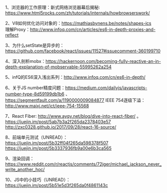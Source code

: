 1、浏览器的工作原理：新式网络浏览器幕后揭秘: https://www.html5rocks.com/zh/tutorials/internals/howbrowserswork/


2、V8如何优化访问对象的：https://mathiasbynens.be/notes/shapes-ics  \
   理解Proxy：http://www.infoq.com/cn/articles/es6-in-depth-proxies-and-reflect

3、为什么setState是异步的：https://github.com/facebook/react/issues/11527#issuecomment-360199710

4、深入剖析mobx：https://hackernoon.com/becoming-fully-reactive-an-in-depth-explanation-of-mobservable-55995262a254

5、infQ的ES6深入浅出系列：http://www.infoq.com/cn/es6-in-depth/

6、关于JS number精度问题：https://medium.com/dailyjs/javascripts-number-type-8d59199db1b6 、 https://segmentfault.com/a/1190000009084877
   IEEE 754逐级下溢：http://www.maixj.net/ict/ieee-754-15568

7、React Fiber: http://www.ayqy.net/blog/dive-into-react-fiber/   。 https://juejin.im/post/5ab7b3a2f265da2378403e57   http://zxc0328.github.io/2017/09/28/react-16-source/

8、前端单元测试（UNREAD）：https://juejin.im/post/5b32ff04f265da598378f507    https://juejin.im/post/5b3337936fb9a00e6b3ca565

9、渲染回调： https://www.reddit.com/r/reactjs/comments/72jger/michael_jackson_never_write_another_hoc/

10、JS中的小技巧（UNREAD）：https://juejin.im/post/5b51e5d3f265da0f4861143c
